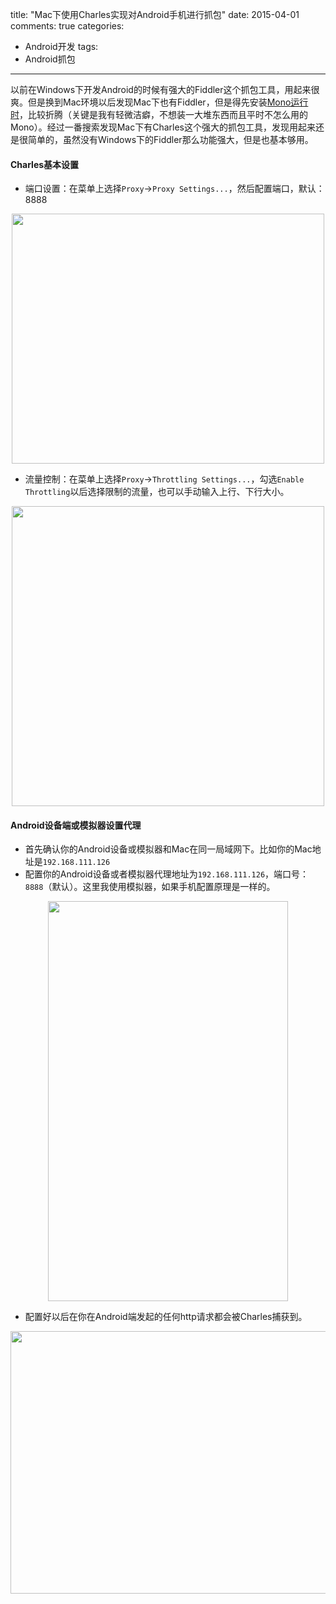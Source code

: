 title: "Mac下使用Charles实现对Android手机进行抓包"
date: 2015-04-01
comments: true
categories:
  - Android开发
tags:
  - Android抓包
  
---

以前在Windows下开发Android的时候有强大的Fiddler这个抓包工具，用起来很爽。但是换到Mac环境以后发现Mac下也有Fiddler，但是得先安装[Mono运行时](http://www.mono-project.com/download/)，比较折腾（关键是我有轻微洁癖，不想装一大堆东西而且平时不怎么用的Mono）。经过一番搜索发现Mac下有Charles这个强大的抓包工具，发现用起来还是很简单的，虽然没有Windows下的Fiddler那么功能强大，但是也基本够用。

#### Charles基本设置

* 端口设置：在菜单上选择`Proxy`->`Proxy Settings...`，然后配置端口，默认：8888

<!--more-->

<img style="clear:both;display:block;margin:auto;width:500px;height:400px" src="http://7xi85h.com1.z0.glb.clouddn.com/charles-proxy-setting.png" alt="" />
	
* 流量控制：在菜单上选择`Proxy`->`Throttling Settings...`，勾选`Enable Throttling`以后选择限制的流量，也可以手动输入上行、下行大小。
	
<img style="clear:both;display:block;margin:auto;width:500px;height:480px" src="http://7xi85h.com1.z0.glb.clouddn.com/Throttling-settings.png" alt="" />
	
#### Android设备端或模拟器设置代理

* 首先确认你的Android设备或模拟器和Mac在同一局域网下。比如你的Mac地址是`192.168.111.126`
* 配置你的Android设备或者模拟器代理地址为`192.168.111.126`，端口号：`8888`（默认）。这里我使用模拟器，如果手机配置原理是一样的。

<img style="clear:both;display:block;margin:auto;width:384px;height:640px" src="http://7xi85h.com1.z0.glb.clouddn.com/out.gif" alt="" />

* 配置好以后在你在Android端发起的任何http请求都会被Charles捕获到。
<img style="clear:both;display:block;margin:auto;width:600px;height:420px" src="http://7xi85h.com1.z0.glb.clouddn.com/catch.gif" alt="" />
	
	
	



